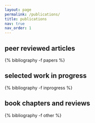 ```yaml
---
layout: page
permalink: /publications/
title: publications
nav: true
nav_order: 1
---
```


<div class="publications">

 <h2 class="pubyear">peer reviewed articles</h2>
{% bibliography -f papers %} 

<!-- <h2 class="pubyear">working papers</h2>
{% bibliography -f wp %} -->

<h2 class="pubyear">selected work in progress</h2>
{% bibliography -f inprogress %}

<h2 class="pubyear">book chapters and reviews</h2>
{% bibliography -f other %}


</div>
